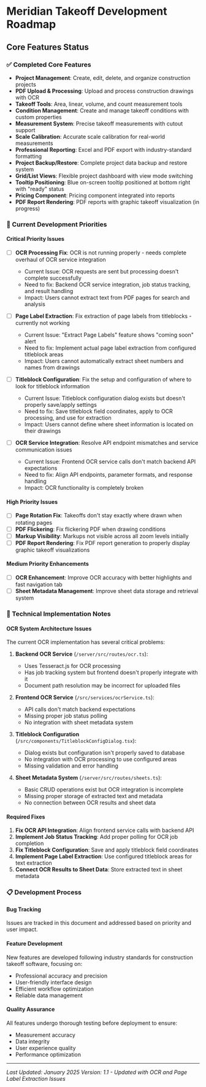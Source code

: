 # Meridian Takeoff Development Roadmap

## Core Features Status

### ✅ Completed Core Features
- **Project Management**: Create, edit, delete, and organize construction projects
- **PDF Upload & Processing**: Upload and process construction drawings with OCR
- **Takeoff Tools**: Area, linear, volume, and count measurement tools
- **Condition Management**: Create and manage takeoff conditions with custom properties
- **Measurement System**: Precise takeoff measurements with cutout support
- **Scale Calibration**: Accurate scale calibration for real-world measurements
- **Professional Reporting**: Excel and PDF export with industry-standard formatting
- **Project Backup/Restore**: Complete project data backup and restore system
- **Grid/List Views**: Flexible project dashboard with view mode switching
- **Tooltip Positioning**: Blue on-screen tooltip positioned at bottom right with "ready" status
- **Pricing Component**: Pricing component integrated into reports
- **PDF Report Rendering**: PDF reports with graphic takeoff visualization (in progress)

### 🔄 Current Development Priorities

#### Critical Priority Issues
- [ ] **OCR Processing Fix**: OCR is not running properly - needs complete overhaul of OCR service integration
  - Current Issue: OCR requests are sent but processing doesn't complete successfully
  - Need to fix: Backend OCR service integration, job status tracking, and result handling
  - Impact: Users cannot extract text from PDF pages for search and analysis

- [ ] **Page Label Extraction**: Fix extraction of page labels from titleblocks - currently not working
  - Current Issue: "Extract Page Labels" feature shows "coming soon" alert
  - Need to fix: Implement actual page label extraction from configured titleblock areas
  - Impact: Users cannot automatically extract sheet numbers and names from drawings

- [ ] **Titleblock Configuration**: Fix the setup and configuration of where to look for titleblock information
  - Current Issue: Titleblock configuration dialog exists but doesn't properly save/apply settings
  - Need to fix: Save titleblock field coordinates, apply to OCR processing, and use for extraction
  - Impact: Users cannot define where sheet information is located on their drawings

- [ ] **OCR Service Integration**: Resolve API endpoint mismatches and service communication issues
  - Current Issue: Frontend OCR service calls don't match backend API expectations
  - Need to fix: Align API endpoints, parameter formats, and response handling
  - Impact: OCR functionality is completely broken

#### High Priority Issues
- [ ] **Page Rotation Fix**: Takeoffs don't stay exactly where drawn when rotating pages
- [ ] **PDF Flickering**: Fix flickering PDF when drawing conditions
- [ ] **Markup Visibility**: Markups not visible across all zoom levels initially
- [ ] **PDF Report Rendering**: Fix PDF report generation to properly display graphic takeoff visualizations

#### Medium Priority Enhancements
- [ ] **OCR Enhancement**: Improve OCR accuracy with better highlights and fast navigation tab
- [ ] **Sheet Metadata Management**: Improve sheet data storage and retrieval system

### 🔧 Technical Implementation Notes

#### OCR System Architecture Issues
The current OCR implementation has several critical problems:

1. **Backend OCR Service** (`/server/src/routes/ocr.ts`):
   - Uses Tesseract.js for OCR processing
   - Has job tracking system but frontend doesn't properly integrate with it
   - Document path resolution may be incorrect for uploaded files

2. **Frontend OCR Service** (`/src/services/ocrService.ts`):
   - API calls don't match backend expectations
   - Missing proper job status polling
   - No integration with sheet metadata system

3. **Titleblock Configuration** (`/src/components/TitleblockConfigDialog.tsx`):
   - Dialog exists but configuration isn't properly saved to database
   - No integration with OCR processing to use configured areas
   - Missing validation and error handling

4. **Sheet Metadata System** (`/server/src/routes/sheets.ts`):
   - Basic CRUD operations exist but OCR integration is incomplete
   - Missing proper storage of extracted text and metadata
   - No connection between OCR results and sheet data

#### Required Fixes
1. **Fix OCR API Integration**: Align frontend service calls with backend API
2. **Implement Job Status Tracking**: Add proper polling for OCR job completion
3. **Fix Titleblock Configuration**: Save and apply titleblock field coordinates
4. **Implement Page Label Extraction**: Use configured titleblock areas for text extraction
5. **Connect OCR Results to Sheet Data**: Store extracted text in sheet metadata

### 📋 Development Process

#### Bug Tracking
Issues are tracked in this document and addressed based on priority and user impact.

#### Feature Development
New features are developed following industry standards for construction takeoff software, focusing on:
- Professional accuracy and precision
- User-friendly interface design
- Efficient workflow optimization
- Reliable data management

#### Quality Assurance
All features undergo thorough testing before deployment to ensure:
- Measurement accuracy
- Data integrity
- User experience quality
- Performance optimization

---

*Last Updated: January 2025*
*Version: 1.1 - Updated with OCR and Page Label Extraction Issues*
